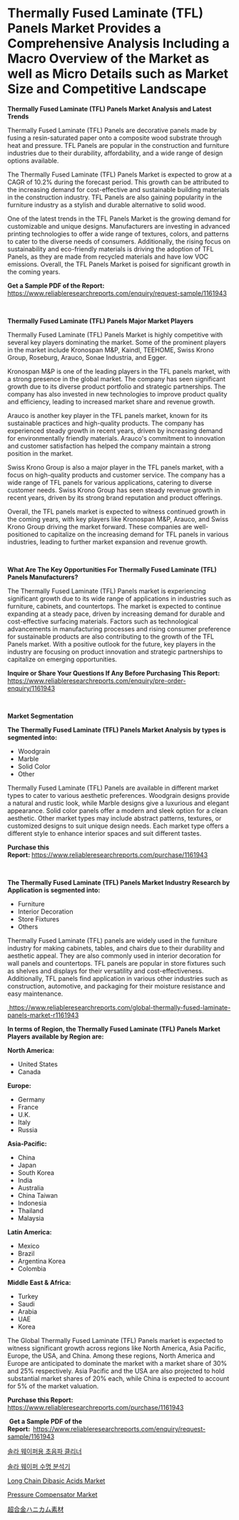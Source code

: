 <p><h1>Thermally Fused Laminate (TFL) Panels Market Provides a Comprehensive Analysis Including a Macro Overview of the Market as well as Micro Details such as Market Size and Competitive Landscape</h1></p><p><strong>Thermally Fused Laminate (TFL) Panels Market Analysis and Latest Trends</strong></p>
<p><p>Thermally Fused Laminate (TFL) Panels are decorative panels made by fusing a resin-saturated paper onto a composite wood substrate through heat and pressure. TFL Panels are popular in the construction and furniture industries due to their durability, affordability, and a wide range of design options available.</p><p>The Thermally Fused Laminate (TFL) Panels Market is expected to grow at a CAGR of 10.2% during the forecast period. This growth can be attributed to the increasing demand for cost-effective and sustainable building materials in the construction industry. TFL Panels are also gaining popularity in the furniture industry as a stylish and durable alternative to solid wood. </p><p>One of the latest trends in the TFL Panels Market is the growing demand for customizable and unique designs. Manufacturers are investing in advanced printing technologies to offer a wide range of textures, colors, and patterns to cater to the diverse needs of consumers. Additionally, the rising focus on sustainability and eco-friendly materials is driving the adoption of TFL Panels, as they are made from recycled materials and have low VOC emissions. Overall, the TFL Panels Market is poised for significant growth in the coming years.</p></p>
<p><strong>Get a Sample PDF of the Report:&nbsp;</strong> <a href="https://www.reliableresearchreports.com/enquiry/request-sample/1161943">https://www.reliableresearchreports.com/enquiry/request-sample/1161943</a></p>
<p>&nbsp;</p>
<p><strong>Thermally Fused Laminate (TFL) Panels Major Market Players</strong></p>
<p><p>Thermally Fused Laminate (TFL) Panels Market is highly competitive with several key players dominating the market. Some of the prominent players in the market include Kronospan M&P, Kaindl, TEEHOME, Swiss Krono Group, Roseburg, Arauco, Sonae Industria, and Egger.</p><p>Kronospan M&P is one of the leading players in the TFL panels market, with a strong presence in the global market. The company has seen significant growth due to its diverse product portfolio and strategic partnerships. The company has also invested in new technologies to improve product quality and efficiency, leading to increased market share and revenue growth.</p><p>Arauco is another key player in the TFL panels market, known for its sustainable practices and high-quality products. The company has experienced steady growth in recent years, driven by increasing demand for environmentally friendly materials. Arauco's commitment to innovation and customer satisfaction has helped the company maintain a strong position in the market.</p><p>Swiss Krono Group is also a major player in the TFL panels market, with a focus on high-quality products and customer service. The company has a wide range of TFL panels for various applications, catering to diverse customer needs. Swiss Krono Group has seen steady revenue growth in recent years, driven by its strong brand reputation and product offerings.</p><p>Overall, the TFL panels market is expected to witness continued growth in the coming years, with key players like Kronospan M&P, Arauco, and Swiss Krono Group driving the market forward. These companies are well-positioned to capitalize on the increasing demand for TFL panels in various industries, leading to further market expansion and revenue growth.</p></p>
<p>&nbsp;</p>
<p><strong>What Are The Key Opportunities For Thermally Fused Laminate (TFL) Panels Manufacturers?</strong></p>
<p><p>The Thermally Fused Laminate (TFL) Panels market is experiencing significant growth due to its wide range of applications in industries such as furniture, cabinets, and countertops. The market is expected to continue expanding at a steady pace, driven by increasing demand for durable and cost-effective surfacing materials. Factors such as technological advancements in manufacturing processes and rising consumer preference for sustainable products are also contributing to the growth of the TFL Panels market. With a positive outlook for the future, key players in the industry are focusing on product innovation and strategic partnerships to capitalize on emerging opportunities.</p></p>
<p><strong>Inquire or Share Your Questions If Any Before Purchasing This Report:</strong> <a href="https://www.reliableresearchreports.com/enquiry/pre-order-enquiry/1161943">https://www.reliableresearchreports.com/enquiry/pre-order-enquiry/1161943</a></p>
<p>&nbsp;</p>
<p><strong>Market Segmentation</strong></p>
<p><strong>The Thermally Fused Laminate (TFL) Panels Market Analysis by types is segmented into:</strong></p>
<p><ul><li>Woodgrain</li><li>Marble</li><li>Solid Color</li><li>Other</li></ul></p>
<p><p>Thermally Fused Laminate (TFL) Panels are available in different market types to cater to various aesthetic preferences. Woodgrain designs provide a natural and rustic look, while Marble designs give a luxurious and elegant appearance. Solid color panels offer a modern and sleek option for a clean aesthetic. Other market types may include abstract patterns, textures, or customized designs to suit unique design needs. Each market type offers a different style to enhance interior spaces and suit different tastes.</p></p>
<p><strong>Purchase this Report:&nbsp;</strong><a href="https://www.reliableresearchreports.com/purchase/1161943">https://www.reliableresearchreports.com/purchase/1161943</a></p>
<p>&nbsp;</p>
<p><strong>The Thermally Fused Laminate (TFL) Panels Market Industry Research by Application is segmented into:</strong></p>
<p><ul><li>Furniture</li><li>Interior Decoration</li><li>Store Fixtures</li><li>Others</li></ul></p>
<p><p>Thermally Fused Laminate (TFL) panels are widely used in the furniture industry for making cabinets, tables, and chairs due to their durability and aesthetic appeal. They are also commonly used in interior decoration for wall panels and countertops. TFL panels are popular in store fixtures such as shelves and displays for their versatility and cost-effectiveness. Additionally, TFL panels find application in various other industries such as construction, automotive, and packaging for their moisture resistance and easy maintenance.</p></p>
<p><a href="https://www.reliableresearchreports.com/global-thermally-fused-laminate-panels-market-r1161943">&nbsp;https://www.reliableresearchreports.com/global-thermally-fused-laminate-panels-market-r1161943</a></p>
<p><strong>In terms of Region, the Thermally Fused Laminate (TFL) Panels Market Players available by Region are:</strong></p>
<p>
    <p> <strong> North America: </strong>
        <ul>
            <li>United States</li>
            <li>Canada</li>
        </ul>
        </p> 
    <p> <strong> Europe: </strong>
        <ul>
            <li>Germany</li>
            <li>France</li>
            <li>U.K.</li>
            <li>Italy</li>
            <li>Russia</li>
        </ul>
        </p> 
    <p> <strong> Asia-Pacific: </strong>
        <ul>
            <li>China</li>
            <li>Japan</li>
            <li>South Korea</li>
            <li>India</li>
            <li>Australia</li>
            <li>China Taiwan</li>
            <li>Indonesia</li>
            <li>Thailand</li>
            <li>Malaysia</li>
        </ul>
        </p> 
    <p> <strong> Latin America: </strong>
        <ul>
            <li>Mexico</li>
            <li>Brazil</li>
            <li>Argentina Korea</li>
            <li>Colombia</li>
        </ul>
        </p> 
    <p> <strong> Middle East & Africa: </strong>
        <ul>
            <li>Turkey</li>
            <li>Saudi</li>
            <li>Arabia</li>
            <li>UAE</li>
            <li>Korea</li>
        </ul>
    </p>
    </p>
<p><p>The Global Thermally Fused Laminate (TFL) Panels market is expected to witness significant growth across regions like North America, Asia Pacific, Europe, the USA, and China. Among these regions, North America and Europe are anticipated to dominate the market with a market share of 30% and 25% respectively. Asia Pacific and the USA are also projected to hold substantial market shares of 20% each, while China is expected to account for 5% of the market valuation.</p></p>
<p><strong>Purchase this Report: </strong><a href="https://www.reliableresearchreports.com/purchase/1161943">https://www.reliableresearchreports.com/purchase/1161943</a></p>
<p>&nbsp;<strong>Get a Sample PDF of the Report:&nbsp;&nbsp;</strong><a href="https://www.reliableresearchreports.com/enquiry/request-sample/1161943">https://www.reliableresearchreports.com/enquiry/request-sample/1161943</a></p>
<p><strong></strong></p>
<p><p><a href="https://github.com/tukangkrupk/Market-Research-Report-List-1/blob/main/6959151142254.md">솔라 웨이퍼용 초음파 클리너</a></p><p><a href="https://github.com/sarassiksa/Market-Research-Report-List-1/blob/main/6286443142255.md">솔라 웨이퍼 수명 분석기</a></p><p><a href="https://www.linkedin.com/pulse/long-chain-dibasic-acids-market-size-share-amp-trends-analysis-khfze">Long Chain Dibasic Acids Market</a></p><p><a href="https://issuu.com/reportprime-2/docs/pressure-compensator-market-size-2030.pptx">Pressure Compensator Market</a></p><p><a href="https://github.com/RodHoppe07/Market-Research-Report-List-2/blob/main/8171700136733.md">超合金ハニカム素材</a></p></p>